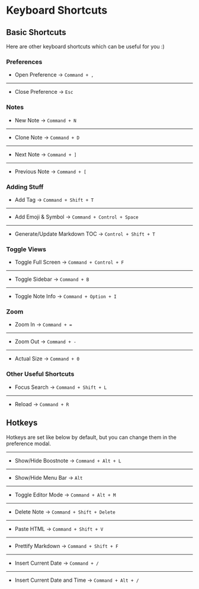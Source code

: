 # Keyboard Shortcuts


## Basic Shortcuts
Here are other keyboard shortcuts which can be useful for you :)


### Preferences

* Open Preference
-> `Command + ,`

---

* Close Preference
-> `Esc`


### Notes

* New Note
-> `Command + N`

---

* Clone Note
-> `Command + D`

---

* Next Note
-> `Command + ]`

---

* Previous Note
-> `Command + [`


### Adding Stuff

* Add Tag
-> `Command + Shift + T`

---

* Add Emoji & Symbol
-> `Command + Control + Space`

---

* Generate/Update Markdown TOC
-> `Control + Shift + T`


### Toggle Views

* Toggle Full Screen
-> `Command + Control + F`

---

* Toggle Sidebar
-> `Command + B`

---

* Toggle Note Info
-> `Command + Option + I`


### Zoom

* Zoom In
-> `Command + =`

---

* Zoom Out
-> `Command + -`

---

* Actual Size
-> `Command + 0`


### Other Useful Shortcuts

* Focus Search
-> `Command + Shift + L`

---

* Reload
-> `Command + R`


## Hotkeys
Hotkeys are set like below by default, but you can change them in the preference modal.

---

* Show/Hide Boostnote
-> `Command + Alt + L`

---

* Show/Hide Menu Bar
-> `Alt`

---

* Toggle Editor Mode
-> `Command + Alt + M`

---

* Delete Note
-> `Command + Shift + Delete`

---

* Paste HTML
-> `Command + Shift + V`

---

* Prettify Markdown
-> `Command + Shift + F`

---

* Insert Current Date
-> `Command + /`

---

* Insert Current Date and Time
-> `Command + Alt + /`
